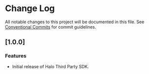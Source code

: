 # Change Log

All notable changes to this project will be documented in this file.
See [Conventional Commits](https://conventionalcommits.org) for commit guidelines.

## [1.0.0]
### Features
* Initial release of Halo Third Party SDK.
